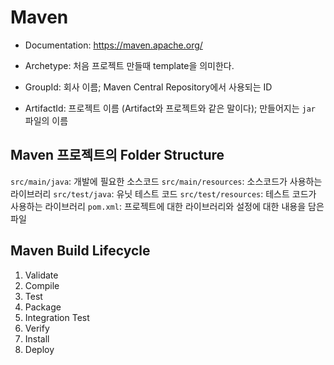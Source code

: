 # Maven  
- Documentation: https://maven.apache.org/



- Archetype: 처음 프로젝트 만들때 template을 의미한다.

- GroupId: 회사 이름; Maven Central Repository에서 사용되는 ID
- ArtifactId: 프로젝트 이름 (Artifact와 프로젝트와 같은 말이다); 만들어지는 `jar` 파일의 이름


## Maven 프로젝트의 Folder Structure
`src/main/java`: 개발에 필요한 소스코드
`src/main/resources`: 소스코드가 사용하는 라이브러리
`src/test/java`: 유닛 테스트 코드
`src/test/resources`: 테스트 코드가 사용하는 라이브러리
`pom.xml`: 프로젝트에 대한 라이브러리와 설정에 대한 내용을 담은 파일

## Maven Build Lifecycle
1. Validate
2. Compile
3. Test
4. Package
5. Integration Test
6. Verify
7. Install
8. Deploy
